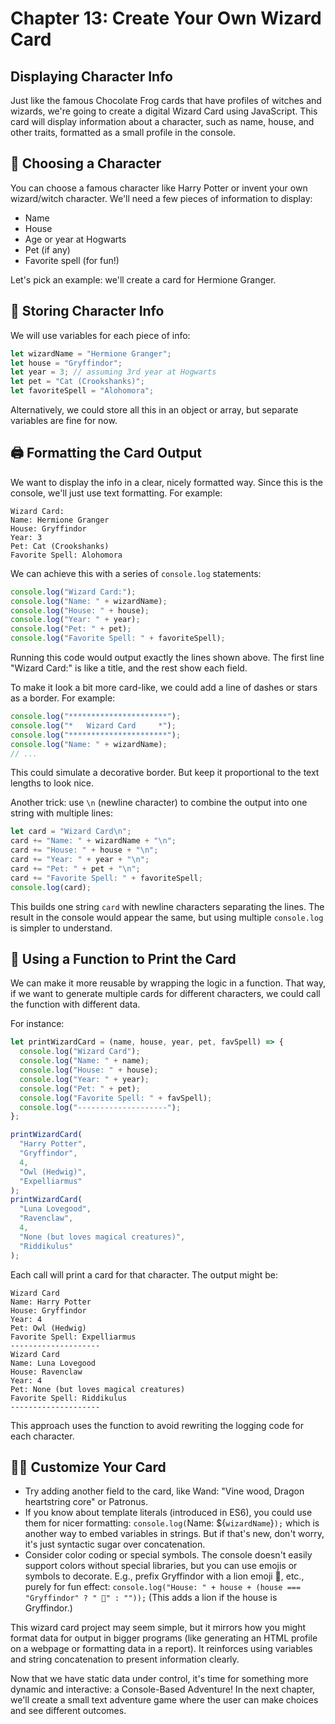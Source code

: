 # Chapter 13: Create Your Own Wizard Card

## Displaying Character Info

Just like the famous Chocolate Frog cards that have profiles of witches and wizards, we're going to create a digital Wizard Card using JavaScript. This card will display information about a character, such as name, house, and other traits, formatted as a small profile in the console.

## 👤 Choosing a Character

You can choose a famous character like Harry Potter or invent your own wizard/witch character. We'll need a few pieces of information to display:

- Name
- House
- Age or year at Hogwarts
- Pet (if any)
- Favorite spell (for fun!)

Let's pick an example: we'll create a card for Hermione Granger.

## 📝 Storing Character Info

We will use variables for each piece of info:

```js
let wizardName = "Hermione Granger";
let house = "Gryffindor";
let year = 3; // assuming 3rd year at Hogwarts
let pet = "Cat (Crookshanks)";
let favoriteSpell = "Alohomora";
```

Alternatively, we could store all this in an object or array, but separate variables are fine for now.

## 🖨 Formatting the Card Output

We want to display the info in a clear, nicely formatted way. Since this is the console, we'll just use text formatting. For example:

```
Wizard Card:
Name: Hermione Granger
House: Gryffindor
Year: 3
Pet: Cat (Crookshanks)
Favorite Spell: Alohomora
```

We can achieve this with a series of `console.log` statements:

```js
console.log("Wizard Card:");
console.log("Name: " + wizardName);
console.log("House: " + house);
console.log("Year: " + year);
console.log("Pet: " + pet);
console.log("Favorite Spell: " + favoriteSpell);
```

Running this code would output exactly the lines shown above. The first line "Wizard Card:" is like a title, and the rest show each field.

To make it look a bit more card-like, we could add a line of dashes or stars as a border. For example:

```js
console.log("**********************");
console.log("*   Wizard Card     *");
console.log("**********************");
console.log("Name: " + wizardName);
// ...
```

This could simulate a decorative border. But keep it proportional to the text lengths to look nice.

Another trick: use `\n` (newline character) to combine the output into one string with multiple lines:

```js
let card = "Wizard Card\n";
card += "Name: " + wizardName + "\n";
card += "House: " + house + "\n";
card += "Year: " + year + "\n";
card += "Pet: " + pet + "\n";
card += "Favorite Spell: " + favoriteSpell;
console.log(card);
```

This builds one string `card` with newline characters separating the lines. The result in the console would appear the same, but using multiple `console.log` is simpler to understand.

## 🔄 Using a Function to Print the Card

We can make it more reusable by wrapping the logic in a function. That way, if we want to generate multiple cards for different characters, we could call the function with different data.

For instance:

```js
let printWizardCard = (name, house, year, pet, favSpell) => {
  console.log("Wizard Card");
  console.log("Name: " + name);
  console.log("House: " + house);
  console.log("Year: " + year);
  console.log("Pet: " + pet);
  console.log("Favorite Spell: " + favSpell);
  console.log("--------------------");
};

printWizardCard(
  "Harry Potter",
  "Gryffindor",
  4,
  "Owl (Hedwig)",
  "Expelliarmus"
);
printWizardCard(
  "Luna Lovegood",
  "Ravenclaw",
  4,
  "None (but loves magical creatures)",
  "Riddikulus"
);
```

Each call will print a card for that character. The output might be:

```
Wizard Card
Name: Harry Potter
House: Gryffindor
Year: 4
Pet: Owl (Hedwig)
Favorite Spell: Expelliarmus
--------------------
Wizard Card
Name: Luna Lovegood
House: Ravenclaw
Year: 4
Pet: None (but loves magical creatures)
Favorite Spell: Riddikulus
--------------------
```

This approach uses the function to avoid rewriting the logging code for each character.

## 🧙‍♂️ Customize Your Card

- Try adding another field to the card, like Wand: "Vine wood, Dragon heartstring core" or Patronus.
- If you know about template literals (introduced in ES6), you could use them for nicer formatting: `console.log(`Name: ${`wizardName`}`);` which is another way to embed variables in strings. But if that's new, don't worry, it's just syntactic sugar over concatenation.
- Consider color coding or special symbols. The console doesn't easily support colors without special libraries, but you can use emojis or symbols to decorate. E.g., prefix Gryffindor with a lion emoji 🦁, etc., purely for fun effect: `console.log("House: " + house + (house === "Gryffindor" ? " 🦁" : ""));` (This adds a lion if the house is Gryffindor.)

This wizard card project may seem simple, but it mirrors how you might format data for output in bigger programs (like generating an HTML profile on a webpage or formatting data in a report). It reinforces using variables and string concatenation to present information clearly.

Now that we have static data under control, it's time for something more dynamic and interactive: a Console-Based Adventure! In the next chapter, we'll create a small text adventure game where the user can make choices and see different outcomes.
